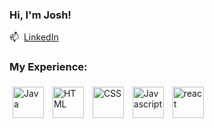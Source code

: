 ### Hi, I'm Josh!

📫 &nbsp;[LinkedIn](https://www.linkedin.com/in/joshleopardi/)

### My Experience:
<p align="left">
   <img src="https://s3.amazonaws.com/karengryg.io/wp-content/uploads/2018/08/11112606/java-logo-e1534012340724.png" alt="Java" width="50" height="50" style="vertical-align:top; margin:5px">
<img src="https://logos-download.com/wp-content/uploads/2017/07/HTML5_badge.png" alt="HTML" width="50" height="50" style="vertical-align:top; margin:5px">
   <img src="https://www.logolynx.com/images/logolynx/s_0d/0d35ef6c8d4fdaf0590228404dc6448b.png" alt="CSS" width="50" height="50" style="vertical-align:top; margin:5px">
   <img src="https://alfredoalarcon.com/static/main/img/logos-stack/javascript.png" alt="Javascript" width="50" height="50" style="vertical-align:top; margin:5px">
  <img src="https://github.com/yurijserrano/Github-Profile-Readme-Logos/blob/master/frameworks/react.svg" alt="react" width="50" height="50" style="vertical-align:top; margin:5px">

